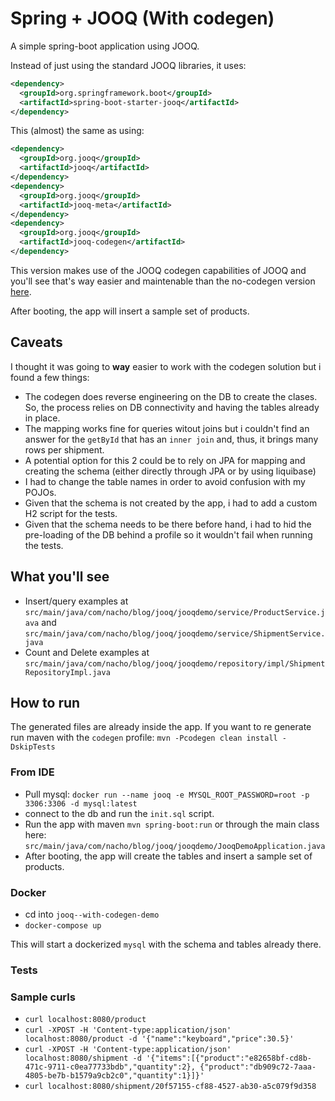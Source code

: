 # Spring + JOOQ (With codegen)

A simple spring-boot application using JOOQ.

Instead of just using the standard JOOQ libraries, it uses:

```xml
<dependency>
  <groupId>org.springframework.boot</groupId>
  <artifactId>spring-boot-starter-jooq</artifactId>
</dependency>
```

This (almost) the same as using:

```xml
<dependency>
  <groupId>org.jooq</groupId>
  <artifactId>jooq</artifactId>
</dependency>
<dependency>
  <groupId>org.jooq</groupId>
  <artifactId>jooq-meta</artifactId>
</dependency>
<dependency>
  <groupId>org.jooq</groupId>
  <artifactId>jooq-codegen</artifactId>
</dependency>
```

This version makes use of the JOOQ codegen capabilities of JOOQ and you'll see that's way easier and maintenable than the no-codegen version [here](https://github.com/nacho270/db-libraries-demos/tree/master/jooq-no-codegen-demo).

After booting, the app will insert a sample set of products.

## Caveats

I thought it was going to **way** easier to work with the codegen solution but i found a few things:

- The codegen does reverse engineering on the DB to create the clases. So, the process relies on DB connectivity and having the tables already in place.
- The mapping works fine for queries witout joins but i couldn't find an answer for the `getById` that has an `inner join` and, thus, it brings many rows per shipment.
- A potential option for this 2 could be to rely on JPA for mapping and creating the schema (either directly through JPA or by using liquibase)
- I had to change the table names in order to avoid confusion with my POJOs.
- Given that the schema is not created by the app, i had to add a custom H2 script for the tests.
- Given that the schema needs to be there before hand, i had to hid the pre-loading of the DB behind a profile so it wouldn't fail when running the tests.

## What you'll see

- Insert/query examples at `src/main/java/com/nacho/blog/jooq/jooqdemo/service/ProductService.java` and `src/main/java/com/nacho/blog/jooq/jooqdemo/service/ShipmentService.java`
- Count and Delete examples at `src/main/java/com/nacho/blog/jooq/jooqdemo/repository/impl/ShipmentRepositoryImpl.java`

## How to run

The generated files are already inside the app. If you want to re generate run maven with the `codegen` profile: `mvn -Pcodegen clean install -DskipTests`

### From IDE
- Pull mysql: `docker run --name jooq -e MYSQL_ROOT_PASSWORD=root -p 3306:3306 -d mysql:latest`
- connect to the db and run the `init.sql` script.
- Run the app with maven `mvn spring-boot:run` or through the main class here: `src/main/java/com/nacho/blog/jooq/jooqdemo/JooqDemoApplication.java`
- After booting, the app will create the tables and insert a sample set of products.

### Docker

- cd into `jooq--with-codegen-demo`
- `docker-compose up`

This will start a dockerized `mysql` with the schema and tables already there.

### Tests



### Sample curls

- `curl localhost:8080/product`
- `curl -XPOST -H 'Content-type:application/json' localhost:8080/product -d '{"name":"keyboard","price":30.5}'`
- `curl -XPOST -H 'Content-type:application/json' localhost:8080/shipment -d '{"items":[{"product":"e82658bf-cd8b-471c-9711-c0ea77733bdb","quantity":2}, {"product":"db909c72-7aaa-4805-be7b-b1579a9cb2c0","quantity":1}]}'`
- `curl localhost:8080/shipment/20f57155-cf88-4527-ab30-a5c079f9d358`
